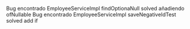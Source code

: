 Bug encontrado EmployeeServiceImpl findOptionaNull  solved añadiendo ofNullable
Bug encontrado EmployeeServiceImpl saveNegativeIdTest  solved add if  